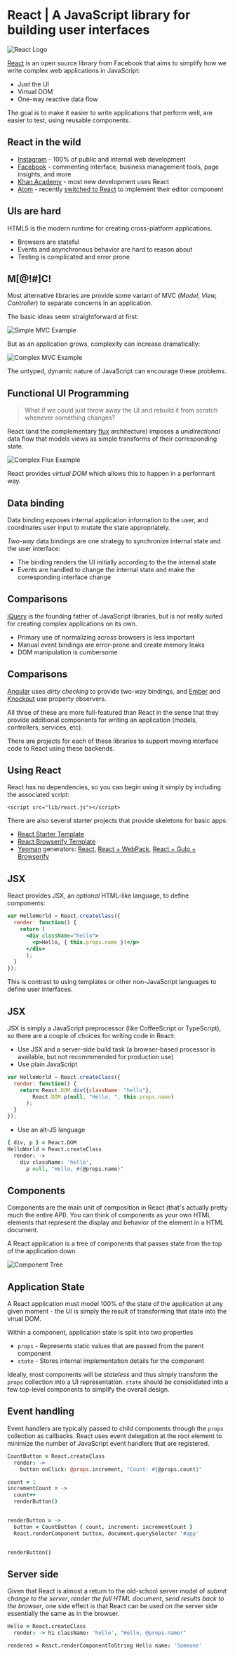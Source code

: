 # React | A JavaScript library for building user interfaces

![React Logo](./img/react-logo.png)

[React](http://facebook.github.io/react/index.html) is an open source library
from Facebook that aims to simplify how we write complex web applications in
JavaScript:

* Just the UI
* Virtual DOM
* One-way reactive data flow

The goal is to make it easier to write applications that perform well, are
easier to test, using reusable components.

## React in the wild

* [Instagram](http://instagram.com) - 100% of public and internal web development
* [Facebook](http://facebook.com) - commenting interface, business management
  tools, page insights, and more
* [Khan Academy](http://khanacademy.org) - most new development uses React
* [Atom](http://atom.io) - recently
  [switched to React](http://blog.atom.io/2014/07/22/default-to-react-editor.html)
  to implement their editor component

## UIs are hard

HTML5 is the modern runtime for creating cross-platform applications.

* Browsers are stateful
* Events and asynchronous behavior are hard to reason about
* Testing is complicated and error prone

## M[@!#]C!

Most alternative libraries are provide some variant of MVC (*Model, View,
Controller*) to separate concerns in an application.

The basic ideas seem straightforward at first:

![Simple MVC Example](./img/mvc-simple.png)

But as an application grows, complexity can increase dramatically:

![Complex MVC Example](./img/mvc-complex.png)

The untyped, dynamic nature of JavaScript can encourage these problems.

## Functional UI Programming

> What if we could just throw away the UI and rebuild it from scratch whenever
> something changes?

React (and the complementary [flux](http://fluxxor.com/what-is-flux.html)
architecture) imposes a *unidirectional* data flow that models views as simple
transforms of their corresponding state.

![Complex Flux Example](./img/flux-complex.png)

React provides *virtual DOM* which allows this to happen in a performant way.

## Data binding

Data binding exposes internal application information to the user, and
coordinates user input to mutate the state appropriately.

*Two-way* data bindings are one strategy to synchronize internal state and
the user interface:

* The binding renders the UI initially according to the the internal state
* Events are handled to change the internal state and make the corresponding
  interface change

## Comparisons

[jQuery](http://jquery.com/) is the founding father of JavaScript libraries,
but is not really suited for creating complex applications on its own.

* Primary use of normalizing across browsers is less important
* Manual event bindings are error-prone and create memory leaks
* DOM manipulation is cumbersome

## Comparisons

[Angular](https://angularjs.org/) uses *dirty checking* to provide two-way
bindings, and [Ember](http://emberjs.com/) and
[Knockout](http://knockoutjs.com/) use property observers.

All three of these are more full-featured than React in the sense that they
provide additional components for writing an application (models, controllers,
services, etc).

There are projects for each of these libraries to support moving interface
code to React using these backends.

## Using React

React has no dependencies, so you can begin using it simply by including the
associated script:

`<script src="lib/react.js"></script>`

There are also several starter projects that provide skeletons for basic apps:

* [React Starter Template](https://github.com/johnthethird/react-starter-template)
* [React Browserify Template](https://github.com/petehunt/react-browserify-template)
* [Yeoman](http://yeoman.io/) generators:
  [React](https://github.com/nemophrost/generator-react),
  [React + WebPack](https://github.com/newtriks/generator-react-webpack),
  [React + Gulp + Browserify](https://github.com/randylien/generator-react-gulp-browserify)

## JSX

React provides JSX, an *optional* HTML-like language, to define components:

```jsx
var HelloWorld = React.createClass({
  render: function() {
    return (
      <div className="hello">
        <p>Hello, { this.props.name }!</p>
      </div>
      );
  }
});
```

This is contrast to using templates or other non-JavaScript languages to define
user interfaces.

## JSX

JSX is simply a JavaScript preprocessor (like CoffeeScript or TypeScript), so
there are a couple of choices for writing code in React:

* Use JSX and a server-side build task (a browser-based processor is available,
  but not recommmended for production use)
* Use plain JavaScript

```javascript
var HelloWorld = React.createClass({
  render: function() {
    return React.DOM.div({className: "hello"},
        React.DOM.p(null, "Hello, ", this.props.name)
      );
  }
});
```

* Use an alt-JS language

```coffee
{ div, p } = React.DOM
HelloWorld = React.createClass
  render: ->
    div className: 'hello',
      p null, "Hello, #{@props.name}"
```

## Components

Components are the main unit of composition in React (that's actually pretty
much the entire API). You can think of components as your own HTML elements
that represent the display and behavior of the element in a HTML document.

A React application is a tree of components that passes state from the top
of the application down.

![Component Tree](./img/component-tree.png)

## Application State

A React application must model 100% of the state of the application at any given
moment - the UI is simply the result of transforming that state into the virual
DOM.

Within a component, application state is split into two properties

* `props` - Represents static values that are passed from the parent component
* `state` - Stores internal implementation details for the component

Ideally, most components will be *stateless* and thus simply transform the
`props` collection into a UI representation. `state` should be consolidated
into a few top-level components to simplify the overall design.

## Event handling

Event handlers are typically passed to child components through the `props`
collection as callbacks. React uses event delegation at the root element to
minimize the number of JavaScript event handlers that are registered.

```coffee
CountButton = React.createClass
  render: ->
    button onClick: @props.increment, "Count: #{@props.count}"

count = 1
incrementCount = ->
  count++
  renderButton()


renderButton = ->
  button = CountButton { count, increment: incrementCount }
  React.renderComponent button, document.querySelector '#app'


renderButton()
```

## Server side

Given that React is almost a return to the old-school server model of *submit
change to the server*, *render the full HTML document*, *send results back to
the browser*, one side effect is that React can be used on the server side
essentially the same as in the browser.

```coffee
Hello = React.createClass
  render: -> h1 className: 'hello', "Hello, @props.name!"

rendered = React.renderComponentToString Hello name: 'Someone'
```
